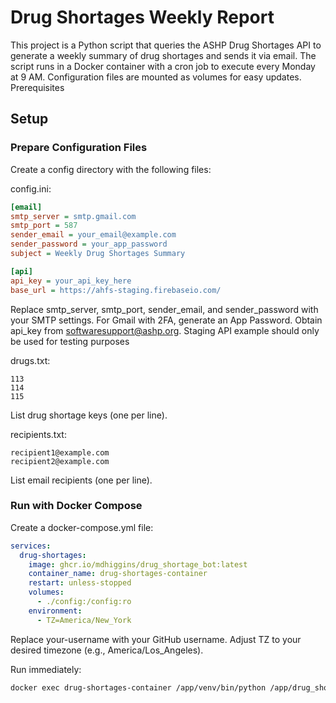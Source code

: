 # Drug Shortages Weekly Report

This project is a Python script that queries the ASHP Drug Shortages API to generate a weekly summary of drug shortages and sends it via email. The script runs in a Docker container with a cron job to execute every Monday at 9 AM. Configuration files are mounted as volumes for easy updates.
Prerequisites

## Setup

### Prepare Configuration Files
Create a config directory with the following files:

config.ini:

```ini
[email]
smtp_server = smtp.gmail.com
smtp_port = 587
sender_email = your_email@example.com
sender_password = your_app_password
subject = Weekly Drug Shortages Summary

[api]
api_key = your_api_key_here
base_url = https://ahfs-staging.firebaseio.com/
```

Replace smtp_server, smtp_port, sender_email, and sender_password with your SMTP settings. For Gmail with 2FA, generate an App Password.
Obtain api_key from softwaresupport@ashp.org. Staging API example should only be used for testing purposes

drugs.txt:
```
113
114
115
```

List drug shortage keys (one per line).

recipients.txt:
```
recipient1@example.com
recipient2@example.com
```

List email recipients (one per line).


### Run with Docker Compose
Create a docker-compose.yml file:

```yaml
services:
  drug-shortages:
    image: ghcr.io/mdhiggins/drug_shortage_bot:latest
    container_name: drug-shortages-container
    restart: unless-stopped
    volumes:
      - ./config:/config:ro
    environment:
      - TZ=America/New_York
```

Replace your-username with your GitHub username.
Adjust TZ to your desired timezone (e.g., America/Los_Angeles).

Run immediately:

```bash
docker exec drug-shortages-container /app/venv/bin/python /app/drug_shortages.py --config /config/config.ini --drugs /config/drugs.txt --recipients /config/recipients.txt
```
